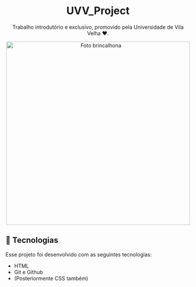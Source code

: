 <h1 align="center"> UVV_Project </h1>

<p align="center">
Trabalho introdutório e exclusivo, promovido pela Universidade de Vila Velha ♥.
</p>

<p align="center">
  <img height="500px" alt="Foto brincalhona" src="https://i.pinimg.com/originals/42/f3/7c/42f37cf1c04b9249c19774bab34c79ab.png">
</p>

## 🚀 Tecnologias

Esse projeto foi desenvolvido com as seguintes tecnologias:

- HTML
- Git e Github
- (Posteriormente CSS também)
